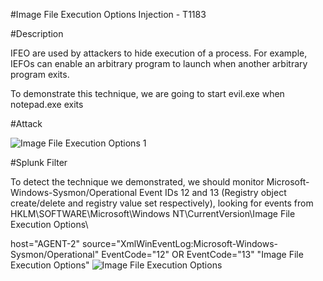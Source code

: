 #Image File Execution Options Injection - T1183

#Description

IFEO are used by attackers to hide execution of a process. For example, IEFOs can enable an arbitrary program to launch when another arbitrary program exits.

To demonstrate this technique, we are going to start evil.exe when notepad.exe exits

#Attack

![Image File Execution Options 1](https://user-images.githubusercontent.com/36422282/55606414-ab03f000-5746-11e9-926e-69d32608c835.PNG)

#Splunk Filter

To detect the technique we demonstrated, we should monitor Microsoft-Windows-Sysmon/Operational Event IDs 12 and 13 (Registry object create/delete and registry value set respectively), looking for events from HKLM\SOFTWARE\Microsoft\Windows NT\CurrentVersion\Image File Execution Options\


host="AGENT-2" source="XmlWinEventLog:Microsoft-Windows-Sysmon/Operational" EventCode="12" OR EventCode="13" "Image File Execution Options"
![Image File Execution Options](https://user-images.githubusercontent.com/36422282/55606585-56ad4000-5747-11e9-8c92-61a0a4f90c4b.png)

